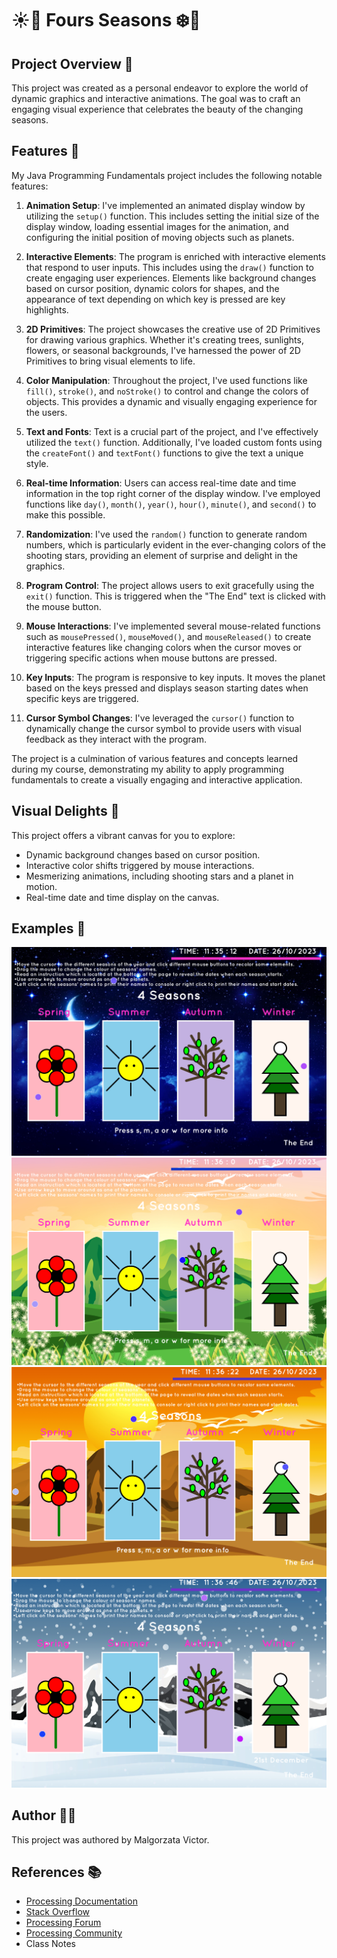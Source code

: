 # ☀️🍂 Fours Seasons ❄️🌱

## Project Overview 🌟

This project was created as a personal endeavor to explore the world of dynamic graphics and interactive animations. The goal was to craft an engaging visual experience that celebrates the beauty of the changing seasons.

## Features 🚀

My Java Programming Fundamentals project includes the following notable features:

1. **Animation Setup**: I've implemented an animated display window by utilizing the `setup()` function. This includes setting the initial size of the display window, loading essential images for the animation, and configuring the initial position of moving objects such as planets.

2. **Interactive Elements**: The program is enriched with interactive elements that respond to user inputs. This includes using the `draw()` function to create engaging user experiences. Elements like background changes based on cursor position, dynamic colors for shapes, and the appearance of text depending on which key is pressed are key highlights.

3. **2D Primitives**: The project showcases the creative use of 2D Primitives for drawing various graphics. Whether it's creating trees, sunlights, flowers, or seasonal backgrounds, I've harnessed the power of 2D Primitives to bring visual elements to life.

4. **Color Manipulation**: Throughout the project, I've used functions like `fill()`, `stroke()`, and `noStroke()` to control and change the colors of objects. This provides a dynamic and visually engaging experience for the users.

5. **Text and Fonts**: Text is a crucial part of the project, and I've effectively utilized the `text()` function. Additionally, I've loaded custom fonts using the `createFont()` and `textFont()` functions to give the text a unique style.

6. **Real-time Information**: Users can access real-time date and time information in the top right corner of the display window. I've employed functions like `day()`, `month()`, `year()`, `hour()`, `minute()`, and `second()` to make this possible.

7. **Randomization**: I've used the `random()` function to generate random numbers, which is particularly evident in the ever-changing colors of the shooting stars, providing an element of surprise and delight in the graphics.

8. **Program Control**: The project allows users to exit gracefully using the `exit()` function. This is triggered when the "The End" text is clicked with the mouse button.

9. **Mouse Interactions**: I've implemented several mouse-related functions such as `mousePressed()`, `mouseMoved()`, and `mouseReleased()` to create interactive features like changing colors when the cursor moves or triggering specific actions when mouse buttons are pressed.

10. **Key Inputs**: The program is responsive to key inputs. It moves the planet based on the keys pressed and displays season starting dates when specific keys are triggered.

11. **Cursor Symbol Changes**: I've leveraged the `cursor()` function to dynamically change the cursor symbol to provide users with visual feedback as they interact with the program.

The project is a culmination of various features and concepts learned during my course, demonstrating my ability to apply programming fundamentals to create a visually engaging and interactive application.

## Visual Delights 🌟

This project offers a vibrant canvas for you to explore:
- Dynamic background changes based on cursor position.
- Interactive color shifts triggered by mouse interactions.
- Mesmerizing animations, including shooting stars and a planet in motion.
- Real-time date and time display on the canvas.

## Examples 🌄
![Screenshot 1](./ss/ss1.PNG)
![Screenshot 1](./ss/ss2.PNG)
![Screenshot 1](./ss/ss3.PNG)
![Screenshot 1](./ss/ss4.PNG)

## Author 👩‍💻

This project was authored by Malgorzata Victor.

## References 📚

- [Processing Documentation](https://processing.org/reference/)
- [Stack Overflow](https://stackoverflow.com/questions)
- [Processing Forum](https://forum.processing.org/)
- [Processing Community](https://discourse.processing.org/)
- Class Notes

